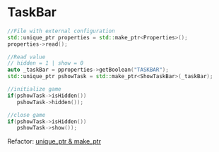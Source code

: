 # TaskBar

```c++
//File with external configuration
std::unique_ptr properties = std::make_ptr<Properties>();
properties->read();

//Read value
// hidden = 1 | show = 0
auto _taskBar = pproperties->getBoolean("TASKBAR");
std::unique_ptr pshowTask = std::make_ptr<ShowTaskBar>(_taskBar);

//initialize game
if(pshowTask->isHidden())
   pshowTask->hidden());

//close game
if(pshowTask->isHidden())
   pshowTask->show());

```

Refactor: [unique_ptr & make_ptr](https://github.com/vicboma1/loaderDumpsArcade/issues/45)
